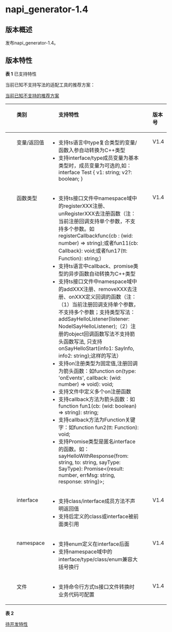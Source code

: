 # napi_generator-1.4

## 版本概述<a name="section249611124916"></a>

发布napi_generator-1.4。

## 版本特性<a name="section249611124917"></a>
**表 1**  已支持特性

当前已知不支持写法的适配工具的推荐方案：

[当前已知不支持的推荐方案](https://gitee.com/openharmony/napi_generator/blob/master/docs/SOLUTION.md)

<a name="table143385853320"></a>

<table><thead align="left"><tr id="row53375863312"><th class="cellrowborder" valign="top" width="18%" id="mcps1.2.3.1.1"><p id="p20331858193317"><a name="p20331858193317"></a><a name="p20331858193317"></a><ul>类别</ul></p>
</th>
<th class="cellrowborder" valign="top" width="70%" id="mcps1.2.3.1.2"><p id="p1133115820331"><a name="p1133115820331"></a><a name="p1133115820331"></a><ul>支持特性</ul></p>
</th>
<th class="cellrowborder" valign="top" width="12%" id="mcps1.2.3.1.3"><p id="p1133115820332"><a name="p1133115820332"></a><a name="p1133115820332"></a><ul>版本号</ul></p>
</th>
</tr>
</thead>
<tbody><tr id="row333115812331"><td class="cellrowborder" valign="top" width="18%" headers="mcps1.2.3.1.1 "><p id="p2142111345714"><a name="p2142111345714"></a><a name="p2142111345714"></a><ul>变量/返回值</ul></p>
</td>
<td class="cellrowborder" valign="top" width="70%" headers="mcps1.2.3.1.2 "><a name="ul9264132010"></a><a name="ul9264132010"></a><ul id="ul9264132010"><li>支持ts语言中type复合类型的变量/函数入参自动转换为C++类型</li><li>支持interface/type成员变量为基本类型时，成员变量为可选的,如：
interface Test {
    v1: string;
    v2?: boolean;
}</li></ul>
</td>
<td class="cellrowborder" valign="top" width="12%" headers="mcps1.2.3.1.3 "><p id="p2142111345715"><a name="p2142111345715"></a><a name="p2142111345715"></a><ul>V1.4</ul></p>
</td>
</tr>
<tr id="row334175803317"><td class="cellrowborder" valign="top" width="18%" headers="mcps1.2.3.1.1 "><p id="p382391145710"><a name="p382391145710"></a><a name="p382391145710"></a><ul>函数类型</ul></p>
</td>
<td class="cellrowborder" valign="top" width="70%" headers="mcps1.2.3.1.2 "><a name="ul334485413318"></a><a name="ul334485413318"></a><ul id="ul334485413318"><li>支持ts接口文件中namespace域中的registerXXX注册、unRegisterXXX去注册函数（注：当前注册回调支持单个参数，不支持多个参数。如registerCallbackfunc(cb : (wid: number) => string);或者fun11(cb: Callback<number>): void;或者fun17(tt: Function): string;）</li><li>支持ts语言中callback、promise类型的异步函数自动转换为C++类型</li><li>支持ts接口文件中namespace域中的addXXX注册、removeXXX去注册、onXXX定义回调的函数（注：（1）当前注册回调支持单个参数，不支持多个参数；支持类型写法：addSayHelloListener(listener: NodeISayHelloListener);（2）注册的object回调函数写法不支持箭头函数写法, 只支持onSayHelloStart(info1: SayInfo, info2: string);这样的写法）</li><li>支持on注册类型为固定值,注册回调为箭头函数：如function on(type: 'onEvents', callback: (wid: number) => void): void; </li><li>支持文件中定义多个on注册函数</li><li>支持callback方法为箭头函数：如function fun1(cb: (wid: boolean) => string): string;</li><li>支持callback方法为Function关键字：如function fun2(tt: Function): void;</li><li>支持Promise类型是匿名interface的函数。如：sayHelloWithResponse(from: string, to: string, sayType: SayType): Promise<{result: number, errMsg: string, response: string}>; </li></ul>
</td>
<td class="cellrowborder" valign="top" width="12%" headers="mcps1.2.3.1.3 "><p id="p2142111345716"><a name="p2142111345716"></a><a name="p2142111345716"></a><ul>V1.4</ul></p>
</td>
</tr>
<tr id="row834358143319"><td class="cellrowborder" valign="top" width="18%" headers="mcps1.2.3.1.1 "><p id="p1818191195713"><a name="p1818191195713"></a><a name="p1818191195713"></a><ul>interface</ul></p>
</td>
<td class="cellrowborder" valign="top" width="70%" headers="mcps1.2.3.1.2 "><a name="ul4367144411512"></a><a name="ul4367144411512"></a><ul id="ul4367144411512"><li>支持class/interface成员方法不声明返回值</li><li>支持后定义的class或interface被前面类引用</li></ul>
</td>
<td class="cellrowborder" valign="top" width="12%" headers="mcps1.2.3.1.3 "><p id="p2142111345717"><a name="p2142111345717"></a><a name="p2142111345717"></a><ul>V1.4</ul></p>
</td>
</tr>
<tr id="row119944512385"><td class="cellrowborder" valign="top" width="18%" headers="mcps1.2.3.1.1 "><p id="p919862210573"><a name="p919862210573"></a><a name="p919862210573"></a><ul>namespace</ul></p>
</td>
<td class="cellrowborder" valign="top" width="70%" headers="mcps1.2.3.1.2 "><a name="ul12374158862"></a><a name="ul12374158862"></a><ul id="ul12374158862"><li>支持enum定义在interface后面</li><li>支持namespace域中的interface/type/class/enum兼容大括号换行</li></ul>
</td>
<td class="cellrowborder" valign="top" width="12%" headers="mcps1.2.3.1.3 "><p id="p2142111345718"><a name="p2142111345718"></a><a name="p2142111345718"></a><ul>V1.4</ul></p>
</td>
</tr>
<tr id="row18711154213388"><td class="cellrowborder" valign="top" width="18%" headers="mcps1.2.3.1.1 " rowspan="2"><p id="p111921822185713"><a name="p111921822185713"></a><a name="p111921822185713"></a><ul>文件</ul></p>
</td>
<td class="cellrowborder" valign="top" width="70%" headers="mcps1.2.3.1.2 "><a name="ul94024441879"></a><a name="ul94024441879"></a><ul id="ul94024441879"><li>支持命令行方式ts接口文件转换时业务代码可配置</li></ul>
</td>
<td class="cellrowborder" valign="top" width="12%" headers="mcps1.2.3.1.3 "><p id="p2142111345718"><a name="p2142111345718"></a><a name="p2142111345718"></a><ul>V1.4</ul></p>
</td>
</tr>
</tbody>
</table>





**表 2** 

[待开发特性](https://gitee.com/openharmony/napi_generator/blob/master/docs/ROADMAP_ZH.md)



